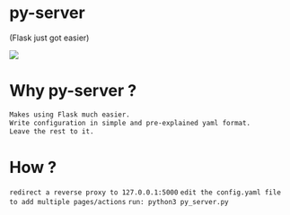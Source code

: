 # py-server
(Flask just got easier)

<img src="https://github.com/sharma1612harshit/other/raw/master/pyserver.png">

# Why py-server ?
```bash
Makes using Flask much easier.
Write configuration in simple and pre-explained yaml format.
Leave the rest to it.
```
# How ?
`redirect a reverse proxy to 127.0.0.1:5000`
`edit the config.yaml file to add multiple pages/actions`
`run: python3 py_server.py`
